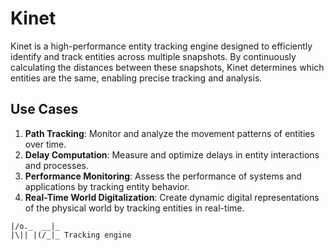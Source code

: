 # Kinet

Kinet is a high-performance entity tracking engine designed to efficiently identify and track entities across multiple snapshots. By continuously calculating the distances between these snapshots, Kinet determines which entities are the same, enabling precise tracking and analysis.

## Use Cases

1. **Path Tracking**: Monitor and analyze the movement patterns of entities over time.
2. **Delay Computation**: Measure and optimize delays in entity interactions and processes.
3. **Performance Monitoring**: Assess the performance of systems and applications by tracking entity behavior.
4. **Real-Time World Digitalization**: Create dynamic digital representations of the physical world by tracking entities in real-time.

```
|/o._  __|_
|\|| |(/_|_ Tracking engine
```